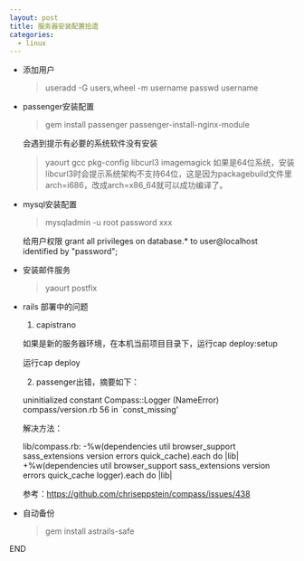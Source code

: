 ```yaml
---
layout: post
title: 服务器安装配置拾遗
categories:
  - linux
---
```


* 添加用户

  > useradd -G users,wheel -m username
  > passwd username

* passenger安装配置

  > gem install passenger
  > passenger-install-nginx-module

  会遇到提示有必要的系统软件没有安装
  > yaourt gcc pkg-config libcurl3 imagemagick
  如果是64位系统，安装libcurl3时会提示系统架构不支持64位，这是因为packagebuild文件里arch=i686，改成arch=x86\_64就可以成功编译了。

* mysql安装配置

  > mysqladmin -u root password xxx

  给用户权限 grant all privileges on database.* to user@localhost identified by "password";

* 安装邮件服务

  > yaourt postfix

* rails 部署中的问题

  1. capistrano

    如果是新的服务器环境，在本机当前项目目录下，运行cap deploy:setup

    运行cap deploy
  
  2. passenger出错，摘要如下：

    uninitialized constant Compass::Logger (NameError)
    compass/version.rb 56 in `const_missing'

    解决方法：

    lib/compass.rb:
    -%w(dependencies util browser_support sass_extensions version errors quick_cache).each do |lib|
    +%w(dependencies util browser_support sass_extensions version errors quick_cache logger).each do |lib|
    
    参考：https://github.com/chriseppstein/compass/issues/438

* 自动备份

  > gem install astrails-safe

END
